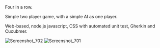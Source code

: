 Four in a row.

Simple two player game, with a simple AI as one player.

Web-based, node.js javascript, CSS with automated unit test, Gherkin and Cucubmer.


![Screenshot_702](https://user-images.githubusercontent.com/92428590/189012355-4e1bf821-e759-4075-b0d0-dff17438fe64.png)
![Screenshot_701](https://user-images.githubusercontent.com/92428590/189012358-20524a91-746c-4b31-9abd-4b03ae51f3e3.png)
